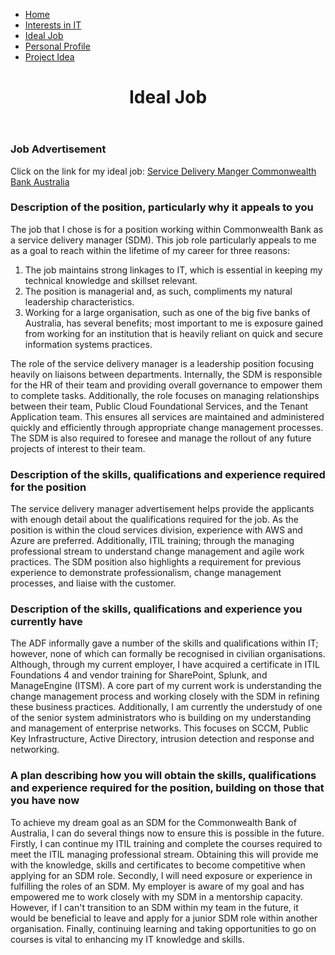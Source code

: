<html>
<head>
 <link rel="stylesheet" href="style.css">
 <link rel="stylesheet" href="2style.css">
</head>
<body>
 <nav>
<ul>
 <li><a href="https://rmitstudent-assessment.github.io/My-Profile/">Home</a></li>
 <li><a href="https://rmitstudent-assessment.github.io/My-Profile/interestsinit">Interests in IT</a></li>
 <li><a href="https://rmitstudent-assessment.github.io/My-Profile/idealjob">Ideal Job</a></li>
 <li><a href="https://rmitstudent-assessment.github.io/My-Profile/personalprofile">Personal Profile</a></li>
 <li><a href="https://rmitstudent-assessment.github.io/My-Profile/projectidea">Project Idea</a></li>
 </nav>
  </ul>

 
 <header>
<h1>Ideal Job</h1>
             </header>
<body>
<h3>Job Advertisement</h3>
<p>Click on the link for my ideal job: <a href="https://www.seek.com.au/job/55255356?type=standout#searchRequestToken=42ef42ab-cfbf-418d-83d4-85f68e0a6b20">Service Delivery Manger Commonwealth Bank Australia</a> </p>

<h3>Description of the position, particularly why it appeals to you</h3>
<p>The job that I chose is for a position working within Commonwealth Bank as a service delivery manager (SDM). This job role particularly appeals to me as a goal to reach within the lifetime of my career for three reasons:

1. The job maintains strong linkages to IT, which is essential in keeping my technical knowledge and skillset relevant.
2. The position is managerial and, as such, compliments my natural leadership characteristics.
3. Working for a large organisation, such as one of the big five banks of Australia, has several benefits; most important to me is exposure gained from working for an institution that is heavily reliant on quick and secure information systems practices.

The role of the service delivery manager is a leadership position focusing heavily on liaisons between departments. Internally, the SDM is responsible for the HR of their team and providing overall governance to empower them to complete tasks. Additionally, the role focuses on managing relationships between their team, Public Cloud Foundational Services, and the Tenant Application team. This ensures all services are maintained and administered quickly and efficiently through appropriate change management processes. The SDM is also required to foresee and manage the rollout of any future projects of interest to their team.</p>

<h3>Description of the skills, qualifications and experience required for the position</h3>
<p>The service delivery manager advertisement helps provide the applicants with enough detail about the qualifications required for the job. As the position is within the cloud services division, experience with AWS and Azure are preferred. Additionally, ITIL training; through the managing professional stream to understand change management and agile work practices. The SDM position also highlights a requirement for previous experience to demonstrate professionalism, change management processes, and liaise with the customer.</p>

<h3>Description of the skills, qualifications and experience you currently have</h3>
<p>The ADF informally gave a number of the skills and qualifications within IT; however, none of which can formally be recognised in civilian organisations. Although, through my current employer, I have acquired a certificate in ITIL Foundations 4 and vendor training for SharePoint, Splunk, and ManageEngine (ITSM). A core part of my current work is understanding the change management process and working closely with the SDM in refining these business practices. Additionally, I am currently the understudy of one of the senior system administrators who is building on my understanding and management of enterprise networks. This focuses on SCCM, Public Key Infrastructure, Active Directory, intrusion detection and response and networking.</p>

<h3>A plan describing how you will obtain the skills, qualifications and experience required for the position, building on those that you have now</h3>
<p>To achieve my dream goal as an SDM for the Commonwealth Bank of Australia, I can do several things now to ensure this is possible in the future. Firstly, I can continue my ITIL training and complete the courses required to meet the ITIL managing professional stream. Obtaining this will provide me with the knowledge, skills and certificates to become competitive when applying for an SDM role. Secondly, I will need exposure or experience in fulfilling the roles of an SDM. My employer is aware of my goal and has empowered me to work closely with my SDM in a mentorship capacity. However, if I can't transition to an SDM within my team in the future, it would be beneficial to leave and apply for a junior SDM role within another organisation. Finally, continuing learning and taking opportunities to go on courses is vital to enhancing my IT knowledge and skills.</p>

